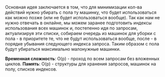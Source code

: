 Основная идея заключается в том, что для минимизации кол-ва действий нужно убирать с пола ту машинку, что будет использоваться как можно позже (или не будет использоваться вообще). Так как нам не нужно отвечать в онлайне, мы можем заранее подготовить индексы использования всех машинок и, постепенно идя по запросам, актуализируя эти списки, собираем очередь из машинок для уборки с пола - в приоритете те, что не будут использоваться вообще, после - в порядке убывания следующего индекса запроса. Таким образом с пола будут убираться максимально малонужные машинки.

**Временная сложность**: O(p) - проход по всем запросам без вложенных циклов.
**Память**: O(p) - структуры для хранения запросов, машинок на полу, списков индексов.
